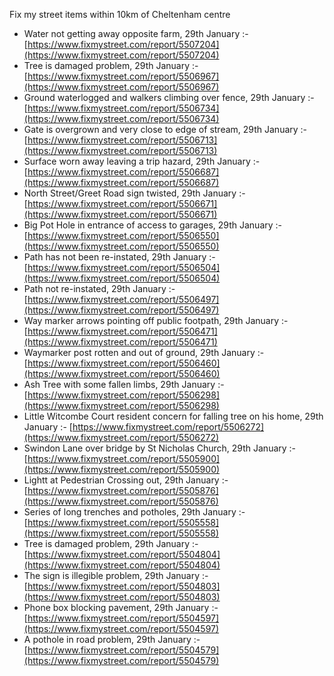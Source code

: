 Fix my street items within 10km of Cheltenham centre

<!-- fix_marker starts -->

- Water not getting away opposite farm, 29th January :- [https://www.fixmystreet.com/report/5507204](https://www.fixmystreet.com/report/5507204)
- Tree is damaged problem, 29th January :- [https://www.fixmystreet.com/report/5506967](https://www.fixmystreet.com/report/5506967)
- Ground waterlogged and walkers climbing over fence, 29th January :- [https://www.fixmystreet.com/report/5506734](https://www.fixmystreet.com/report/5506734)
- Gate is overgrown and very close to edge of stream, 29th January :- [https://www.fixmystreet.com/report/5506713](https://www.fixmystreet.com/report/5506713)
- Surface worn away leaving a trip hazard, 29th January :- [https://www.fixmystreet.com/report/5506687](https://www.fixmystreet.com/report/5506687)
- North Street/Greet Road sign twisted, 29th January :- [https://www.fixmystreet.com/report/5506671](https://www.fixmystreet.com/report/5506671)
- Big Pot Hole in entrance of access to garages, 29th January :- [https://www.fixmystreet.com/report/5506550](https://www.fixmystreet.com/report/5506550)
- Path has not been re-instated, 29th January :- [https://www.fixmystreet.com/report/5506504](https://www.fixmystreet.com/report/5506504)
- Path not re-instated, 29th January :- [https://www.fixmystreet.com/report/5506497](https://www.fixmystreet.com/report/5506497)
- Way marker arrows pointing off public footpath, 29th January :- [https://www.fixmystreet.com/report/5506471](https://www.fixmystreet.com/report/5506471)
- Waymarker post rotten and out of ground, 29th January :- [https://www.fixmystreet.com/report/5506460](https://www.fixmystreet.com/report/5506460)
- Ash Tree with some fallen limbs, 29th January :- [https://www.fixmystreet.com/report/5506298](https://www.fixmystreet.com/report/5506298)
- Little Witcombe Court resident concern for falling tree on his home, 29th January :- [https://www.fixmystreet.com/report/5506272](https://www.fixmystreet.com/report/5506272)
- Swindon Lane over bridge by St Nicholas Church, 29th January :- [https://www.fixmystreet.com/report/5505900](https://www.fixmystreet.com/report/5505900)
- Lightt at Pedestrian Crossing out, 29th January :- [https://www.fixmystreet.com/report/5505876](https://www.fixmystreet.com/report/5505876)
- Series of long trenches and potholes, 29th January :- [https://www.fixmystreet.com/report/5505558](https://www.fixmystreet.com/report/5505558)
- Tree is damaged problem, 29th January :- [https://www.fixmystreet.com/report/5504804](https://www.fixmystreet.com/report/5504804)
- The sign is illegible problem, 29th January :- [https://www.fixmystreet.com/report/5504803](https://www.fixmystreet.com/report/5504803)
- Phone box blocking pavement, 29th January :- [https://www.fixmystreet.com/report/5504597](https://www.fixmystreet.com/report/5504597)
- A pothole in road problem, 29th January :- [https://www.fixmystreet.com/report/5504579](https://www.fixmystreet.com/report/5504579)

<!-- fix_marker ends -->